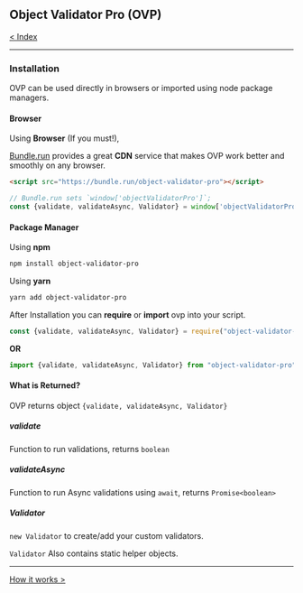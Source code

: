 ## Object Validator Pro (OVP)
[< Index](index.md)
___

### Installation
OVP can be used directly in browsers or imported using node package managers.


#### Browser
Using **Browser** (If you must!), 

[Bundle.run](https://bundle.run) 
provides a great **CDN** service that makes OVP work better and smoothly on any browser.

```html
<script src="https://bundle.run/object-validator-pro"></script>
```

```javascript
// Bundle.run sets `window['objectValidatorPro']`;
const {validate, validateAsync, Validator} = window['objectValidatorPro'];
```


#### Package Manager
Using **npm**

```bash
npm install object-validator-pro
```

Using **yarn**

```bash
yarn add object-validator-pro
```

After Installation you can **require** or **import** ovp into your script.
```javascript
const {validate, validateAsync, Validator} = require("object-validator-pro");
```

**OR**

```javascript
import {validate, validateAsync, Validator} from "object-validator-pro";
```


#### What is Returned?
OVP returns object `{validate, validateAsync, Validator}`

##### validate
Function to run validations, returns `boolean`

##### validateAsync
Function to run Async validations using `await`, returns `Promise<boolean>`

##### Validator
`new Validator` to create/add your custom validators.

`Validator` Also contains static helper objects.

___
[How it works >](how_it_works.md)